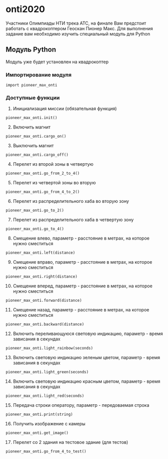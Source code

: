 # onti2020
Участники Олимпиады НТИ трека АТС, на финале Вам предстоит работать с квадрокоптером Геоскан Пионер Макс. Для выполнения задание вам необходимо изучить специальный модуль для Python

## Модуль Python
Модуль уже будет установлен на квадрокоптер
### Импортирование модуля
```
import pioneer_max_onti
```
### Доступные функции
1. Инициализация миссии (обязательная функция)
```
pioneer_max_onti.init()
```
2. Включить магнит
```
pioneer_max_onti.cargo_on()
```
3. Выключить магнит
```
pioneer_max_onti.cargo_off()
```
4. Перелет из второй зоны в четвертую
```
pioneer_max_onti.go_from_2_to_4()
``` 
5. Перелет из четвертой зоны во вторую
```
pioneer_max_onti.go_from_4_to_2()
```
6. Перелет из распределительного хаба во вторую зону
```
pioneer_max_onti.go_to_2()
```
7. Перелет из распределительного хаба в четвертую зону
```
pioneer_max_onti.go_to_4()
```
8. Смещение влево, параметр - расстояние в метрах, на которое нужно сместиться
```
pioneer_max_onti.left(distance)
```
9. Смещение вправо, параметр - расстояние в метрах, на которое нужно сместиться
```
pioneer_max_onti.right(distance)
```
10. Смещение вперед, параметр - расстояние в метрах, на которое нужно сместиться
```
pioneer_max_onti.forward(distance)
```
11. Смещение назад, параметр - расстояние в метрах, на которое нужно сместиться
```
pioneer_max_onti.backward(distance)
```
12. Включить переливающуюся световую индикацию, параметр - время зависания в секундах
```
pioneer_max_onti.light_rainbow(seconds)
```
13. Включить световую индикацию зеленым цветом, параметр - время зависания в секундах
```
pioneer_max_onti.light_green(seconds)
```
14. Включить световую индикацию красным цветом, параметр - время зависания в секундах
```
pioneer_max_onti.light_red(seconds)
```
15. Передача строки оператору, параметр - передоваемая строка 
```
pioneer_max_onti.print(string)
```
16. Получить изображение с камеры
```
pioneer_max_onti.get_image()
```
17. Перелет со 2 здания на тестовое здание (для тестов)
```
pioneer_max_onti.go_from_4_to_test()
```
